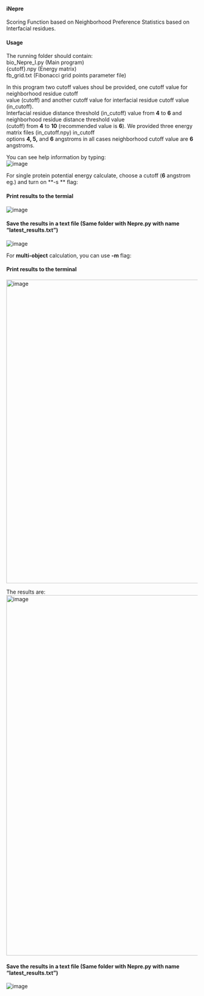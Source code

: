 #### iNepre ####
Scoring Function based on Neighborhood Preference Statistics based on Interfacial residues. 

#### Usage ####  
The running folder should contain:\
bio_Nepre_I.py (Main program) \
{cutoff}.npy (Energy matrix) \
fb_grid.txt (Fibonacci grid points parameter file)

In this program two cutoff values shoul be provided, one cutoff value for neighborhood residue cutoff \
value (cutoff) and another cutoff value for interfacial residue cutoff value (in_cutoff). \
Interfacial residue distance threshold (in_cutoff) value from **4** to **6** and neighborhood residue distance threshold value \
(cutoff) from **4** to **10** (recommended value is **6**). We provided three energy matrix files (in_cutoff.npy) in_cutoff \
options **4, 5,** and **6** angstroms in all cases neighborhood cutoff value are **6** angstroms.

You can see help information by typing:\
![image](https://user-images.githubusercontent.com/92762541/140533023-353f9937-4dff-4b10-9bc9-a5fbd0f09f7c.png)

For single protein potential energy calculate, choose a cutoff (**6** angstrom eg.) and turn on **-s ** flag:

#### Print results to the termial ####
![image](https://user-images.githubusercontent.com/92762541/140532432-63d8b0d2-3995-41b9-a0f1-6a24700faef1.png)

#### Save the results in a text file (Same folder with Nepre.py with name “latest_results.txt”) ####
![image](https://user-images.githubusercontent.com/92762541/140532018-b2911493-5e99-4296-9f3f-7fcef26fe224.png)

For **multi-object** calculation, you can use **-m** flag:
#### Print results to the terminal ####
<img width="797" alt="image" src="https://user-images.githubusercontent.com/92762541/152834676-d0d716a1-b27e-4943-9901-45fcf8b16a41.png">

The results are:
<img width="946" alt="image" src="https://user-images.githubusercontent.com/92762541/152836268-a9e2999a-2fba-461f-be9c-64aecc7393bb.png">


#### Save the results in a text file (Same folder with Nepre.py with name “latest_results.txt”) ####
![image](https://user-images.githubusercontent.com/92762541/140536484-891f8d3b-2950-42a6-87c2-8c8c4b72d37a.png)



